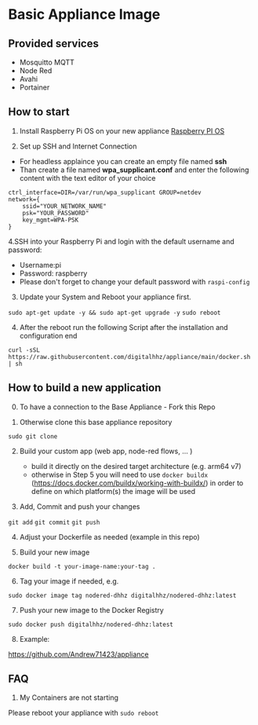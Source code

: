 # Basic Appliance Image

## Provided services

   * Mosquitto MQTT
   * Node Red
   * Avahi
   * Portainer

## How to start

1. Install Raspberry Pi OS on your new appliance
[Raspberry PI OS](https://www.raspberrypi.org/software/operating-systems/)

2. Set up SSH and Internet Connection

  * For headless applaince you can create an empty file named **ssh**
  * Than create a file named **wpa_supplicant.conf** and enter the following content with the text editor of your choice

```country=DE # Your 2-digit country code
ctrl_interface=DIR=/var/run/wpa_supplicant GROUP=netdev
network={
    ssid="YOUR_NETWORK_NAME"
    psk="YOUR_PASSWORD"
    key_mgmt=WPA-PSK
}
```

4.SSH into your Raspberry Pi and login with the default username and password:
* Username:pi
* Password: raspberry
* Please don't forget to change your default password with `raspi-config`

3. Update your System and Reboot your appliance first.

`sudo apt-get update -y && sudo apt-get upgrade -y`
`sudo reboot`


4. After the reboot run the following Script after the installation and configuration end

`curl -sSL https://raw.githubusercontent.com/digitalhhz/appliance/main/docker.sh | sh`


## How to build a new application

0. To have a connection to the Base Appliance - Fork this Repo

1. Otherwise clone this base appliance repository

`sudo git clone`

2. Build your custom app (web app, node-red flows, ... ) 

   * build it directly on the desired target architecture (e.g. arm64 v7)
   * otherwise in Step 5 you will need to use `docker buildx` (https://docs.docker.com/buildx/working-with-buildx/) in order to define on which platform(s) the image will be used


3. Add, Commit and push your changes

`git add`
`git commit`
`git push`

4. Adjust your Dockerfile as needed (example in this repo)

5. Build your new image

`docker build -t your-image-name:your-tag .`

6. Tag your image if needed, e.g.

`sudo docker image tag nodered-dhhz digitalhhz/nodered-dhhz:latest`

7. Push your new image to the Docker Registry

`sudo docker push digitalhhz/nodered-dhhz:latest`

8. Example:

https://github.com/Andrew71423/appliance


## FAQ

1. My Containers are not starting

Please reboot your appliance with 
`sudo reboot`
